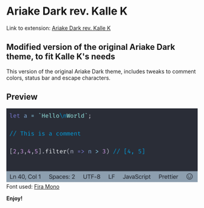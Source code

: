 # Ariake Dark rev. Kalle K

Link to extension: [Ariake Dark rev. Kalle K](https://marketplace.visualstudio.com/items?itemName=kolsdk.kalles-ariake-dark-v2)

## Modified version of the original Ariake Dark theme, to fit Kalle K's needs

This version of the original Ariake Dark theme, includes tweaks to comment colors, status bar and escape characters.

## Preview

![Preview](example.png)
Font used: [Fira Mono](https://github.com/mozilla/Fira)

**Enjoy!**
